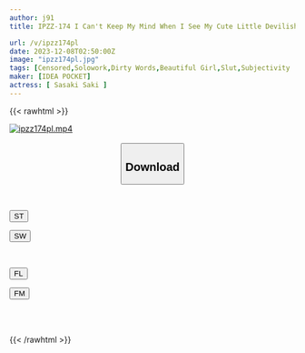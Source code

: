 ```yaml
---
author: j91
title: IPZZ-174 I Can't Keep My Mind When I See My Cute Little Devilish Sister's Grin And Seductive Panty Shots... Saki Sasaki

url: /v/ipzz174pl
date: 2023-12-08T02:50:00Z
image: "ipzz174pl.jpg"
tags: [Censored,Solowork,Dirty Words,Beautiful Girl,Slut,Subjectivity	 ]
maker: [IDEA POCKET]
actress: [ Sasaki Saki ]
---
```



{{< rawhtml >}}

<div class="video" data-videoid="LDvYrxdg1Ru6Gz">
    <a href="javascript:;">
        <img src="/v/ipzz174pl/ipzz174pl.jpg" width="WIDTH" height="HEIGHT" alt="ipzz174pl.mp4" loading="lazy">
    </a>
</div>

<script type="text/javascript" src="https://j91.asia/asset/on-demand-st.js"></script>

<br>
  <link rel="stylesheet" href="https://j91.asia/asset/bs5.css">
  
  <center>
  <button class="btn btn-primary" type="button" data-bs-toggle="collapse" data-bs-target=".multi-collapse" aria-expanded="false" aria-controls="multiCollapseExample1 multiCollapseExample2"><h2>Download</h2></button></center>
</p>
<div class="row">
  <div class="col">
    <div class="collapse multi-collapse" id="multiCollapseExample1">
      <div class="card card-body">
	      	      <br>
<div class="buttons">  
<p><a href="https://streamtape.to/v/LDvYrxdg1Ru6Gz" target="_blank"><button class="btn-hover color-3"><i class="fa fa-download"></i> ST</button></a></p>
<p><a href="https://flaswish.com/ghrm5hc7uq4j" target="_blank"><button class="btn-hover color-2"><i class="fa fa-download"></i> SW</button></a></p></div>
    </div>
  </div>
</div>
  <div class="col">
    <div class="collapse multi-collapse" id="multiCollapseExample2">
      <div class="card card-body">
	      <br>
<div class="buttons">
<p><a href="javascript:;" target="_blank"><button class="btn-hover color-9"><i class="fa fa-download"></i> FL</button></a></p>
<p><a href="javascript:;" target="_blank"><button class="btn-hover color-8"><i class="fa fa-download"></i> FM</button></a></p></div>
<br><br>
      </div>
    </div>
  </div>
</div>

{{< /rawhtml >}}
